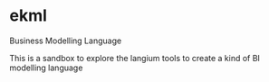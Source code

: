 # ekml
Business Modelling Language

This is a sandbox to explore the langium tools to create a kind of BI modelling language
